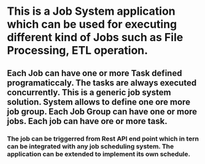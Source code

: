 # This is a Job System application which can be used for executing different kind of Jobs such as File Processing, ETL operation. 

## Each Job can have one or more Task defined programaticcaly. The tasks are always executed concurrently. This is a generic job system solution. System allows to define one ore more job group. Each Job Group can have one or more jobs. Each job can have ore or more task.


### The job can be triggerred from Rest API end point which in tern can be integrated with any job scheduling system. The application can be extended to implement its own schedule.
